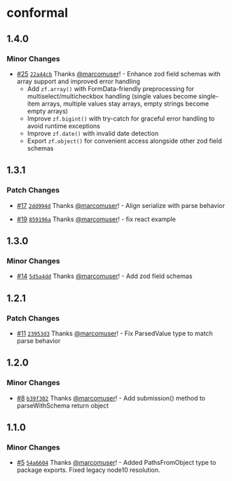 # conformal

## 1.4.0

### Minor Changes

- [#25](https://github.com/marcomuser/conformal/pull/25) [`22a44cb`](https://github.com/marcomuser/conformal/commit/22a44cb1cb7e7e24be5d87dce4ff88b247f1caa0) Thanks [@marcomuser](https://github.com/marcomuser)! - Enhance zod field schemas with array support and improved error handling
  - Add `zf.array()` with FormData-friendly preprocessing for multiselect/multicheckbox handling (single values become single-item arrays, multiple values stay arrays, empty strings become empty arrays)
  - Improve `zf.bigint()` with try-catch for graceful error handling to avoid runtime exceptions
  - Improve `zf.date()` with invalid date detection
  - Export `zf.object()` for convenient access alongside other zod field schemas

## 1.3.1

### Patch Changes

- [#17](https://github.com/marcomuser/conformal/pull/17) [`2dd994d`](https://github.com/marcomuser/conformal/commit/2dd994d53dbbbb0466ef1befe32331069db4be03) Thanks [@marcomuser](https://github.com/marcomuser)! - Align serialize with parse behavior

- [#19](https://github.com/marcomuser/conformal/pull/19) [`859196a`](https://github.com/marcomuser/conformal/commit/859196a14583824c11b618443f534abd3ad100b9) Thanks [@marcomuser](https://github.com/marcomuser)! - fix react example

## 1.3.0

### Minor Changes

- [#14](https://github.com/marcomuser/conformal/pull/14) [`5d5a4dd`](https://github.com/marcomuser/conformal/commit/5d5a4dd823649d90a78d4acb1c8bc611dcee9a85) Thanks [@marcomuser](https://github.com/marcomuser)! - Add zod field schemas

## 1.2.1

### Patch Changes

- [#11](https://github.com/marcomuser/conformal/pull/11) [`23953d3`](https://github.com/marcomuser/conformal/commit/23953d3d0d7c720be2cdeed10e5808de0768e0ab) Thanks [@marcomuser](https://github.com/marcomuser)! - Fix ParsedValue type to match parse behavior

## 1.2.0

### Minor Changes

- [#8](https://github.com/marcomuser/conformal/pull/8) [`b39f302`](https://github.com/marcomuser/conformal/commit/b39f302de67eb49ea79e6d96ae370bd8af4b56c0) Thanks [@marcomuser](https://github.com/marcomuser)! - Add submission() method to parseWithSchema return object

## 1.1.0

### Minor Changes

- [#5](https://github.com/marcomuser/conformal/pull/5) [`54a6604`](https://github.com/marcomuser/conformal/commit/54a6604b80228a1a884505bff26289bddbd258c5) Thanks [@marcomuser](https://github.com/marcomuser)! - Added PathsFromObject type to package exports.
  Fixed legacy node10 resolution.
